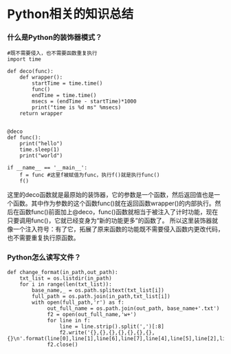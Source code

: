 # Python相关的知识总结

### 什么是Python的装饰器模式？
```
#既不需要侵入，也不需要函数重复执行
import time

def deco(func):
    def wrapper():
        startTime = time.time()
        func()
        endTime = time.time()
        msecs = (endTime - startTime)*1000
        print("time is %d ms" %msecs)
    return wrapper


@deco
def func():
    print("hello")
    time.sleep(1)
    print("world")

if __name__ == '__main__':
    f = func #这里f被赋值为func，执行f()就是执行func()
    f()

```

这里的deco函数就是最原始的装饰器，它的参数是一个函数，然后返回值也是一个函数。其中作为参数的这个函数func()就在返回函数wrapper()的内部执行。然后在函数func()前面加上@deco，func()函数就相当于被注入了计时功能，现在只要调用func()，它就已经变身为“新的功能更多”的函数了。 
所以这里装饰器就像一个注入符号：有了它，拓展了原来函数的功能既不需要侵入函数内更改代码，也不需要重复执行原函数。 


### Python怎么读写文件？
```
def change_format(in_path,out_path):
    txt_list = os.listdir(in_path)
    for i in range(len(txt_list)):
        base_name,_ = os.path.splitext(txt_list[i])
        full_path = os.path.join(in_path,txt_list[i])
        with open(full_path,'r') as f:
             out_full_name = os.path.join(out_path, base_name+'.txt')
             f2 = open(out_full_name,'w+')
             for line in f:
                 line = line.strip().split(',')[:8]
                 f2.write('{},{},{},{},{},{},{},{}\n'.format(line[0],line[1],line[6],line[7],line[4],line[5],line[2],line[3]))
             f2.close()
```
